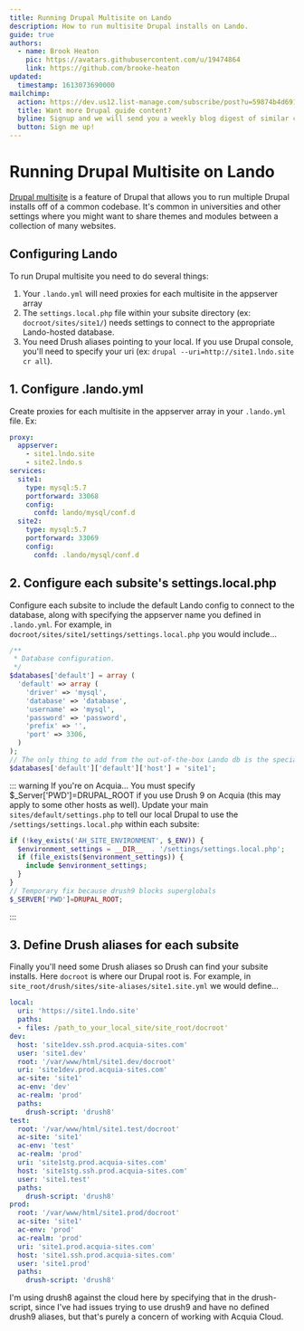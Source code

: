 ```yaml
---
title: Running Drupal Multisite on Lando
description: How to run multisite Drupal installs on Lando.
guide: true
authors:
  - name: Brook Heaton
    pic: https://avatars.githubusercontent.com/u/19474864
    link: https://github.com/brooke-heaton
updated:
  timestamp: 1613073690000
mailchimp:
  action: https://dev.us12.list-manage.com/subscribe/post?u=59874b4d6910fa65e724a4648&amp;id=613837077f
  title: Want more Drupal guide content?
  byline: Signup and we will send you a weekly blog digest of similar content to keep you satiated.
  button: Sign me up!
---
```


# Running Drupal Multisite on Lando

[Drupal multisite](https://www.drupal.org/docs/multisite-drupal) is a feature of Drupal that allows you to run multiple Drupal installs off of a common codebase.
It's common in universities and other settings where you might want to share themes and modules between a collection of many websites.

## Configuring Lando

To run Drupal multisite you need to do several things:

1. Your `.lando.yml` will need proxies for each multisite in the appserver array
2. The `settings.local.php` file within your subsite directory (ex: `docroot/sites/site1/`) needs settings to connect to the appropriate Lando-hosted database.
3. You need Drush aliases pointing to your local. If you use Drupal console, you'll need to specify your uri (ex: `drupal --uri=http://site1.lndo.site cr all`).

## 1. Configure .lando.yml

Create proxies for each multisite in the appserver array in your `.lando.yml` file. Ex:

```yaml
proxy:
  appserver:
    - site1.lndo.site
    - site2.lndo.s
services:
  site1:
    type: mysql:5.7
    portforward: 33068
    config:
      confd: lando/mysql/conf.d
  site2:
    type: mysql:5.7
    portforward: 33069
    config:
      confd: .lando/mysql/conf.d
```

## 2. Configure each subsite's settings.local.php

Configure each subsite to include the default Lando config to connect to the database, along with specifying the appserver name you defined in `.lando.yml`. For example, in `docroot/sites/site1/settings/settings.local.php` you would include...

```php
/**
 * Database configuration.
 */
$databases['default'] = array (
  'default' => array (
    'driver' => 'mysql',
    'database' => 'database',
    'username' => 'mysql',
    'password' => 'password',
    'prefix' => '',
    'port' => 3306,
  )
);
// The only thing to add from the out-of-the-box Lando db is the special host for each subsite
$databases['default']['default']['host'] = 'site1';
```

::: warning If you're on Acquia...
You must specify $_Server['PWD']=DRUPAL_ROOT if you use Drush 9 on Acquia (this may apply to some other hosts as well). Update your main `sites/default/settings.php` to tell our local Drupal to use the `/settings/settings.local.php` within each subsite:

```php
if (!key_exists('AH_SITE_ENVIRONMENT', $_ENV)) {
  $environment_settings = __DIR__  . '/settings/settings.local.php';
  if (file_exists($environment_settings)) {
    include $environment_settings;
  }
}
// Temporary fix because drush9 blocks superglobals
$_SERVER['PWD']=DRUPAL_ROOT;
```
:::

## 3. Define Drush aliases for each subsite

Finally you'll need some Drush aliases so Drush can find your subsite installs. Here `docroot` is where our Drupal root is. For example, in `site_root/drush/sites/site-aliases/site1.site.yml` we would define...

```yaml
local:
  uri: 'https://site1.lndo.site'
  paths:
  - files: /path_to_your_local_site/site_root/docroot'
dev:
  host: 'site1dev.ssh.prod.acquia-sites.com'
  user: 'site1.dev'
  root: '/var/www/html/site1.dev/docroot'
  uri: 'site1dev.prod.acquia-sites.com'
  ac-site: 'site1'
  ac-env: 'dev'
  ac-realm: 'prod'
  paths:
    drush-script: 'drush8'
test:
  root: '/var/www/html/site1.test/docroot'
  ac-site: 'site1'
  ac-env: 'test'
  ac-realm: 'prod'
  uri: 'site1stg.prod.acquia-sites.com'
  host: 'site1stg.ssh.prod.acquia-sites.com'
  user: 'site1.test'
  paths:
    drush-script: 'drush8'
prod:
  root: '/var/www/html/site1.prod/docroot'
  ac-site: 'site1'
  ac-env: 'prod'
  ac-realm: 'prod'
  uri: 'site1.prod.acquia-sites.com'
  host: 'site1.ssh.prod.acquia-sites.com'
  user: 'site1.prod'
  paths:
    drush-script: 'drush8'
```

I'm using drush8 against the cloud here by specifying that in the drush-script, since I've had issues trying to use drush9 and have no defined drush9 aliases, but that's purely a concern of working with Acquia Cloud.

